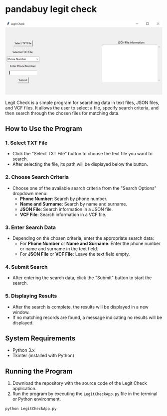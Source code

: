 # pandabuy legit check
![](images/gui.png)

Legit Check is a simple program for searching data in text files, JSON files, and VCF files. It allows the user to select a file, specify search criteria, and then search through the chosen files for matching data.

## How to Use the Program

### 1. Select TXT File

- Click the "Select TXT File" button to choose the text file you want to search.
- After selecting the file, its path will be displayed below the button.

### 2. Choose Search Criteria

- Choose one of the available search criteria from the "Search Options" dropdown menu:
  - **Phone Number**: Search by phone number.
  - **Name and Surname**: Search by name and surname.
  - **JSON File**: Search information in a JSON file.
  - **VCF File**: Search information in a VCF file.

### 3. Enter Search Data

- Depending on the chosen criteria, enter the appropriate search data:
  - For **Phone Number** or **Name and Surname**: Enter the phone number or name and surname in the text field.
  - For **JSON File** or **VCF File**: Leave the text field empty.

### 4. Submit Search

- After entering the search data, click the "Submit" button to start the search.

### 5. Displaying Results

- After the search is complete, the results will be displayed in a new window.
- If no matching records are found, a message indicating no results will be displayed.

## System Requirements

- Python 3.x
- Tkinter (installed with Python)

## Running the Program

1. Download the repository with the source code of the Legit Check application.
2. Run the program by executing the `LegitCheckApp.py` file in the terminal or Python environment.

```bash
python LegitCheckApp.py

